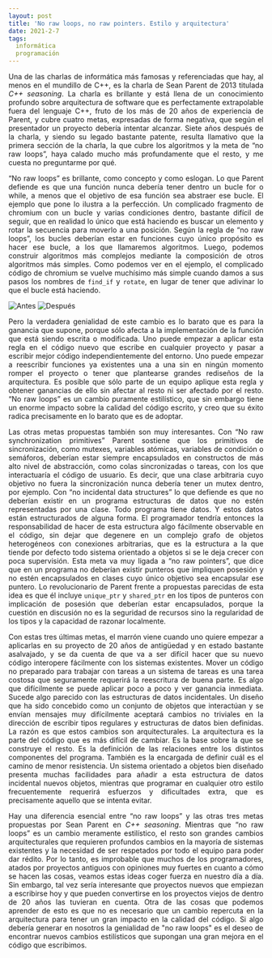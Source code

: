 ```yaml
---
layout: post
title: 'No raw loops, no raw pointers. Estilo y arquitectura'
date: 2021-2-7
tags:
  informática
  programación
---
```

<p style='text-align: justify;'>Una de las charlas de informática más famosas y referenciadas que hay, al menos en el mundillo de C++, es la charla de Sean Parent de 2013 titulada <i>C++ seasoning</i>. La charla es brillante y está llena de un conocimiento profundo sobre arquitectura de software que es perfectamente extrapolable fuera del lenguaje C++, fruto de los más de 20 años de experiencia de Parent, y cubre cuatro metas, expresadas de forma negativa, que según el presentador un proyecto debería intentar alcanzar. Siete años después de la charla, y siendo su legado bastante patente, resulta llamativo que la primera sección de la charla, la que cubre los algoritmos y la meta de “no raw loops”, haya calado mucho más profundamente que el resto, y me cuesta no preguntarme por qué.</p>

<p style='text-align: justify;'>“No raw loops” es brillante, como concepto y como eslogan. Lo que Parent defiende es que una función nunca debería tener dentro un bucle for o while, a menos que el objetivo de esa función sea abstraer ese bucle. El ejemplo que pone lo ilustra a la perfección. Un complicado fragmento de chromium con un bucle y varias condiciones dentro, bastante difícil de seguir, que en realidad lo único que está haciendo es buscar un elemento y rotar la secuencia para moverlo a una posición. Según la regla de “no raw loops”, los bucles deberían estar en funciones cuyo único propósito es hacer ese bucle, a los que llamaremos algoritmos. Luego, podemos construir algoritmos más complejos mediante la composición de otros algoritmos más simples. Como podemos ver en el ejemplo, el complicado código de chromium se vuelve muchísimo más simple cuando damos a sus pasos los nombres de <code>find_if</code> y <code>rotate</code>, en lugar de tener que adivinar lo que el bucle está haciendo.</p>

![Antes](https://raw.githubusercontent.com/asielorz/blog/master/images/no-raw-loops-before.png)
![Después](https://raw.githubusercontent.com/asielorz/blog/master/images/no-raw-loops-after.png)

<p style='text-align: justify;'>Pero la verdadera genialidad de este cambio es lo barato que es para la ganancia que supone, porque sólo afecta a la implementación de la función que está siendo escrita o modificada. Uno puede empezar a aplicar esta regla en el código nuevo que escribe en cualquier proyecto y pasar a escribir mejor código independientemente del entorno. Uno puede empezar a reescribir funciones ya existentes una a una sin en ningún momento romper el proyecto o tener que plantearse grandes rediseños de la arquitectura. Es posible que sólo parte de un equipo aplique esta regla y obtener ganancias de ello sin afectar al resto ni ser afectado por el resto. “No raw loops” es un cambio puramente estilístico, que sin embargo tiene un enorme impacto sobre la calidad del código escrito, y creo que su éxito radica precisamente en lo barato que es de adoptar.</p>

<p style='text-align: justify;'>Las otras metas propuestas también son muy interesantes. Con “No raw synchronization primitives” Parent sostiene que los primitivos de sincronización, como mutexes, variables atómicas, variables de condición o semáforos, deberían estar siempre encapsulados en constructos de más alto nivel de abstracción, como colas sincronizadas o tareas, con los que interactuaría el código de usuario. Es decir, que una clase arbitraria cuyo objetivo no fuera la sincronización nunca debería tener un mutex dentro, por ejemplo. Con “no incidental data structures” lo que defiende es que no deberían existir en un programa estructuras de datos que no estén representadas por una clase. Todo programa tiene datos. Y estos datos están estructurados de alguna forma. El programador tendría entonces la responsabilidad de hacer de esta estructura algo fácilmente observable en el código, sin dejar que degenere en un complejo grafo de objetos heterogéneos con conexiones arbitrarias, que es la estructura a la que tiende por defecto todo sistema orientado a objetos si se le deja crecer con poca supervisión. Esta meta va muy ligada a “no raw pointers”, que dice que en un programa no deberían existir punteros que impliquen posesión y no estén encapsulados en clases cuyo único objetivo sea encapsular ese puntero. Lo revolucionario de Parent frente a propuestas parecidas de esta idea es que él incluye <code>unique_ptr</code> y <code>shared_ptr</code> en los tipos de punteros con implicación de posesión que deberían estar encapsulados, porque la cuestión en discusión no es la seguridad de recursos sino la regularidad de los tipos y la capacidad de razonar localmente.</p>

<p style='text-align: justify;'>Con estas tres últimas metas, el marrón viene cuando uno quiere empezar a aplicarlas en su proyecto de 20 años de antigüedad y en estado bastante asalvajado, y se da cuenta de que va a ser difícil hacer que su nuevo código interopere fácilmente con los sistemas existentes. Mover un código no preparado para trabajar con tareas a un sistema de tareas es una tarea costosa que seguramente requerirá la reescritura de buena parte. Es algo que difícilmente se puede aplicar poco a poco y ver ganancia inmediata. Sucede algo parecido con las estructuras de datos incidentales. Un diseño que ha sido concebido como un conjunto de objetos que interactúan y se envían mensajes muy difícilmente aceptará cambios no triviales en la dirección de escribir tipos regulares y estructuras de datos bien definidas. La razón es que estos cambios son arquitecturales. La arquitectura es la parte del código que es más difícil de cambiar. Es la base sobre la que se construye el resto. Es la definición de las relaciones entre los distintos componentes del programa. También es la encargada de definir cuál es el camino de menor resistencia. Un sistema orientado a objetos bien diseñado presenta muchas facilidades para añadir a esta estructura de datos incidental nuevos objetos, mientras que programar en cualquier otro estilo frecuentemente requerirá esfuerzos y dificultades extra, que es precisamente aquello que se intenta evitar.</p>

<p style='text-align: justify;'>Hay una diferencia esencial entre “no raw loops” y las otras tres metas propuestas por Sean Parent en <i>C++ seasoning</i>. Mientras que “no raw loops” es un cambio meramente estilístico, el resto son grandes cambios arquitecturales que requieren profundos cambios en la mayoría de sistemas existentes y la necesidad de ser respetados por todo el equipo para poder dar rédito. Por lo tanto, es improbable que muchos de los programadores, atados por proyectos antiguos con opiniones muy fuertes en cuanto a cómo se hacen las cosas, veamos estas ideas coger fuerza en nuestro día a día. Sin embargo, tal vez sería interesante que proyectos nuevos que empiezan a escribirse hoy y que pueden convertirse en los proyectos viejos de dentro de 20 años las tuvieran en cuenta. Otra de las cosas que podemos aprender de esto es que no es necesario que un cambio repercuta en la arquitectura para tener un gran impacto en la calidad del código. Si algo debería generar en nosotros la genialidad de "no raw loops" es el deseo de encontrar nuevos cambios estilísticos que supongan una gran mejora en el código que escribimos.</p>
